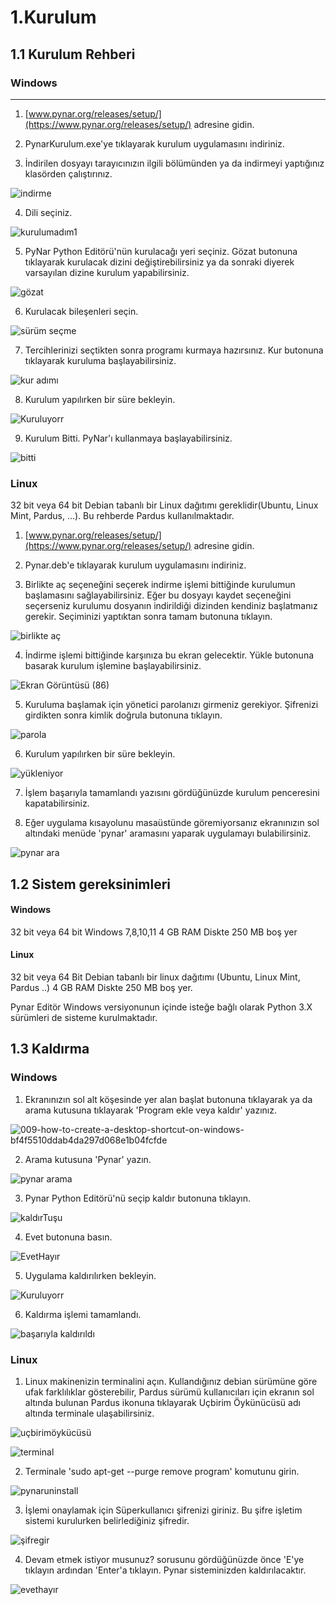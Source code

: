 # 1.Kurulum

## 1.1 Kurulum Rehberi

### Windows

---

1. [www.pynar.org/releases/setup/](https://www.pynar.org/releases/setup/) adresine gidin.

2. PynarKurulum.exe'ye tıklayarak kurulum uygulamasını indiriniz.

3. İndirilen dosyayı tarayıcınızın ilgili bölümünden ya da indirmeyi yaptığınız klasörden çalıştırınız.

![indirme](https://user-images.githubusercontent.com/56628866/137798703-75ef1248-3cbd-47d7-8c9f-8fd44d4ffda8.png)

4. Dili seçiniz.

![kurulumadım1](https://user-images.githubusercontent.com/56628866/137799369-3bbd2fa9-6f07-48fd-be3f-5942f0ab1b7b.png)

5. PyNar Python Editörü'nün kurulacağı yeri seçiniz. Gözat butonuna tıklayarak kurulacak dizini değiştirebilirsiniz ya da sonraki diyerek varsayılan dizine kurulum yapabilirsiniz.

![gözat](https://user-images.githubusercontent.com/56628866/137799700-30754eba-a688-4a7a-ba59-fe032baa28e1.png)

6. Kurulacak bileşenleri seçin.

![sürüm seçme](https://user-images.githubusercontent.com/56628866/137799958-0d946976-6e2c-4126-92cf-cf0f5163c007.png)

7. Tercihlerinizi seçtikten sonra programı kurmaya hazırsınız. Kur butonuna tıklayarak kuruluma başlayabilirsiniz.

![kur adımı](https://user-images.githubusercontent.com/56628866/137800307-370d1e55-d97c-4f55-abf6-3d99483859dd.png)

8. Kurulum yapılırken bir süre bekleyin.

![Kuruluyorr](https://user-images.githubusercontent.com/56628866/137800468-777f04f5-fbae-4fa3-be05-77b695e49fba.png)

9. Kurulum Bitti. PyNar'ı kullanmaya başlayabilirsiniz.

![bitti](https://user-images.githubusercontent.com/56628866/137800570-faedce77-7542-4da7-aaa0-07306513b0cf.png)

### Linux

32 bit veya 64 bit Debian tabanlı bir Linux dağıtımı gereklidir(Ubuntu, Linux Mint, Pardus, ...). Bu rehberde Pardus kullanılmaktadır.

1. [www.pynar.org/releases/setup/](https://www.pynar.org/releases/setup/) adresine gidin.

2. Pynar.deb'e tıklayarak kurulum uygulamasını indiriniz.

3. Birlikte aç seçeneğini seçerek indirme işlemi bittiğinde kurulumun başlamasını sağlayabilirsiniz. Eğer bu dosyayı kaydet seçeneğini seçerseniz kurulumu dosyanın indirildiği dizinden kendiniz başlatmanız gerekir. Seçiminizi yaptıktan sonra tamam butonuna tıklayın.

![birlikte aç](https://user-images.githubusercontent.com/56628866/138751128-e3279886-52d8-47f8-9b91-9aa0bdea68f9.png)

4. İndirme işlemi bittiğinde karşınıza bu ekran gelecektir. Yükle butonuna basarak kurulum işlemine başlayabilirsiniz.

![Ekran Görüntüsü (86)](https://user-images.githubusercontent.com/56628866/138751536-970eaea9-158f-4b42-90c9-e5e253e0631a.png)

5. Kuruluma başlamak için yönetici parolanızı girmeniz gerekiyor. Şifrenizi girdikten sonra kimlik doğrula butonuna tıklayın.

![parola](https://user-images.githubusercontent.com/56628866/138752234-9536806e-23e1-4d11-b42a-d44e1637fbca.png)

6. Kurulum yapılırken bir süre bekleyin.

![yükleniyor](https://user-images.githubusercontent.com/56628866/138751824-9b662fff-ae4b-4c02-aa01-dcbeb5469101.png)

7. İşlem başarıyla tamamlandı yazısını gördüğünüzde kurulum penceresini kapatabilirsiniz.

8. Eğer uygulama kısayolunu masaüstünde göremiyorsanız ekranınızın sol altındaki menüde 'pynar' aramasını yaparak uygulamayı bulabilirsiniz.

![pynar ara](https://user-images.githubusercontent.com/56628866/138755224-59888da8-4a28-41ca-a0f6-509e1d0875b9.png)

## 1.2 Sistem gereksinimleri

#### Windows 

32 bit veya 64 bit Windows 7,8,10,11 
4 GB RAM
Diskte 250 MB boş yer

#### Linux

32 bit veya 64 Bit Debian tabanlı bir linux dağıtımı (Ubuntu, Linux Mint, Pardus ..)
4 GB RAM
Diskte 250 MB boş yer.

Pynar Editör Windows versiyonunun içinde isteğe bağlı olarak Python 3.X sürümleri de sisteme kurulmaktadır.

## 1.3 Kaldırma

### Windows

1. Ekranınızın sol alt köşesinde yer alan başlat butonuna tıklayarak ya da arama kutusuna tıklayarak 'Program ekle veya kaldır' yazınız.

![009-how-to-create-a-desktop-shortcut-on-windows-bf4f5510ddab4da297d068e1b04fcfde](https://user-images.githubusercontent.com/56628866/137803540-39c9b113-5c89-462a-ae11-627d5572d0d4.jpg)

2. Arama kutusuna 'Pynar' yazın.

![pynar arama](https://user-images.githubusercontent.com/56628866/137805891-76e4039b-ed51-4cb6-95ae-06083df9c994.png)

3. Pynar Python Editörü'nü seçip kaldır butonuna tıklayın.

![kaldırTuşu](https://user-images.githubusercontent.com/56628866/137805978-78cbf5a1-849a-4373-8d2f-37a3abcc6af3.png)

4. Evet butonuna basın.

![EvetHayır](https://user-images.githubusercontent.com/56628866/137806080-b214bc84-2cf0-4350-b47c-e6991b4633bc.png)

5. Uygulama kaldırılırken bekleyin.

![Kuruluyorr](https://user-images.githubusercontent.com/56628866/137806119-e1686ca5-4626-4acc-bc6b-a1a9d96d9d4b.png)

6. Kaldırma işlemi tamamlandı.

![başarıyla kaldırıldı](https://user-images.githubusercontent.com/56628866/137806143-41a91c55-cc99-46d6-8009-38d54c6ad4d2.png)

### Linux

1. Linux makinenizin terminalini açın. Kullandığınız debian sürümüne göre ufak farklılıklar gösterebilir, Pardus sürümü kullanıcıları için ekranın sol altında bulunan Pardus ikonuna tıklayarak Uçbirim Öykünücüsü adı altında terminale ulaşabilirsiniz.

![uçbirimöykücüsü](https://user-images.githubusercontent.com/56628866/147659910-4bd550ad-c3f0-4ed9-bb0a-3ae16d29d34a.png)

![terminal](https://user-images.githubusercontent.com/56628866/147660248-4d50610d-01f2-4c02-8d60-d9758960ec74.png)


2. Terminale \'sudo apt-get --purge remove program\' komutunu girin.

![pynaruninstall](https://user-images.githubusercontent.com/56628866/147660166-3e89d808-c2d0-4e9e-aa07-7b74aea63211.png)

3. İşlemi onaylamak için Süperkullanıcı şifrenizi giriniz. Bu şifre işletim sistemi kurulurken belirlediğiniz şifredir.

![şifregir](https://user-images.githubusercontent.com/56628866/147660280-006f3a90-797c-4a1e-bd5f-fefcafa4a3f7.png)

4. Devam etmek istiyor musunuz? sorusunu gördüğünüzde önce \'E\'ye tıklayın ardından \'Enter\'a tıklayın. Pynar sisteminizden kaldırılacaktır.

![evethayır](https://user-images.githubusercontent.com/56628866/147660373-e1320d04-5cf1-4097-923c-cfd1d974b573.png)






